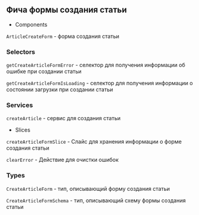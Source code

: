 ## Фича формы создания статьи

- Components

`ArticleCreateForm` - форма создания статьи

### Selectors

`getCreateArticleFormError` - селектор для получения информации об ошибке при создании статьи

`getCreateArticleFormIsLoading` - селектор для получения информации о состоянии загрузки при создании статьи

### Services

`createArticle` - сервис для создания статьи

- Slices

`createArticleFormSlice` - Слайс для хранения информации о форме создания статьи

`clearError` - Действие для очистки ошибок

### Types

`CreateArticleForm` - тип, описывающий форму создания статьи

`CreateArticleFormSchema` - тип, описывающий схему формы создания статьи
